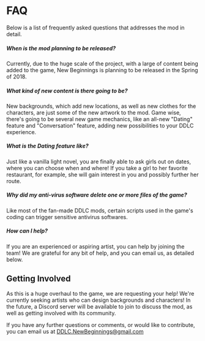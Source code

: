 # FAQ

Below is a list of frequently asked questions that addresses the mod in detail. 

##### When is the mod planning to be released?

Currently, due to the huge scale of the project, with a large of content being added to the game, New Beginnings is planning to be released in the Spring of 2018.

##### What kind of new content is there going to be?

New backgrounds, which add new locations, as well as new clothes for the characters, are just some of the new artwork to the mod. Game wise, there's going to be several new game mechanics, like an all-new "Dating" feature and "Conversation" feature, adding new possibilities to your DDLC experience.

##### What is the Dating feature like?

Just like a vanilla light novel, you are finally able to ask girls out on dates, where you can choose when and where! If you take a girl to her favorite restaurant, for example, she will gain interest in you and possibly further her route. 

##### Why did my anti-virus software delete one or more files of the game?

Like most of the fan-made DDLC mods, certain scripts used in the game's coding can trigger sensitive antivirus softwares.

##### How can I help? 

If you are an experienced or aspiring artist, you can help by joining the team! We are grateful for any bit of help, and you can email us, as detailed below. 

## Getting Involved

As this is a huge overhaul to the game, we are requesting your help! We're currently seeking artists who can design backgrounds and characters! In the future, a Discord server will be available to join to discuss the mod, as well as getting involved with its community. 

If you have any further questions or comments, or would like to contribute, you can email us at [DDLC.NewBeginnings@gmail.com](https://www.DDLC.NewBeginnings@gmail.com)

